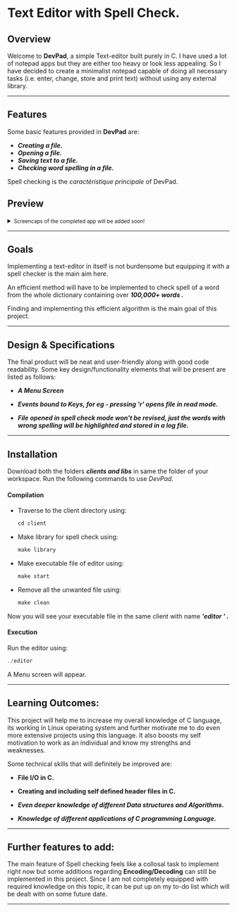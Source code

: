 
# Text Editor with Spell Check.

## Overview

Welcome to **DevPad**, a simple Text-editor built purely in C. I have used a lot of notepad apps but they are either too heavy or look less appealing. So I have decided to create a minimalist notepad capable of doing all necessary tasks (i.e. enter, change, store and print text) without using any external library.

---------------------------------------

## Features

Some basic features provided in **DevPad** are:

* ***Creating a file.***
* ***Opening a file.***
* ***Saving text to a file.***
* ***Checking word spelling in a file.***

Spell checking is the *caractéristique principale* of DevPad.

## Preview

<details>

<summary><small>Screencaps of the completed app will be added soon!</small></summary>

<span>

<strike>&emsp;&emsp;&emsp;&emsp;&emsp;&emsp;&emsp;&emsp;</strike>

4🙁4

<strike>&emsp;&emsp;&emsp;&emsp;&emsp;&emsp;&emsp;&emsp;</strike>

</span>

</details>

---------------------------------------

## Goals

Implementing a text-editor in itself is not burdensome but equipping it with a spell checker is the main aim here.

An efficient method will have to be implemented to check spell of a word from the whole dictionary containing over ***100,000+ words .***

Finding and implementing this efficient algorithm is the main goal of this project.

---------------------------------------
  

## Design & Specifications

The final product will be neat and user-friendly along with good code readability. Some key design/functionality elements that will be present are listed as follows:

* ***A Menu Screen***

* ***Events bound to Keys, for eg - pressing *'r'* opens file in read mode.***

* ***File opened in spell check mode won't be revised, just the words with wrong spelling will be highlighted and stored in a log file.***

---------------------------------------
## Installation

Download both the folders ***clients and libs*** in same the folder of your workspace.
Run the following commands to use *DevPad.*

#### Compilation

* Traverse to the client directory using: 
    ```C
   cd client
   ```
* Make library for spell check using:
    ```C
   make library
   ```
* Make executable file of editor using:
    ```C
   make start
   ```
* Remove all the unwanted file using:
    ```C
   make clean
   ```

Now you will see your executable file in the same client with name ***'editor ' .***

#### Execution 
Run the editor using:
```C
./editor
```
A Menu screen will appear.

---------------------------------------


## Learning Outcomes:

This project will help me to increase my overall knowledge of C language, its working in Linux operating system and further motivate me to do even more extensive projects using this language. It also boosts my self motivation to work as an individual and know my strengths and weaknesses.

Some technical skills that will definitely be improved are:

* **File I/O in C.**

* **Creating and including self defined header files in C.**

* ***Even deeper knowledge of different Data structures and Algorithms.***

* ***Knowledge of different applications of C programming Language.***

---------------------------------------

## Further features to add:

The main feature of Spell checking feels like a collosal task to implement right now but some additions regarding **Encoding/Decoding** can still be implemented in this project. Since I am not completely equipped with required knowledge on this topic, it can be put up on my to-do list which will be dealt with on some future date.

---------------------------------------
